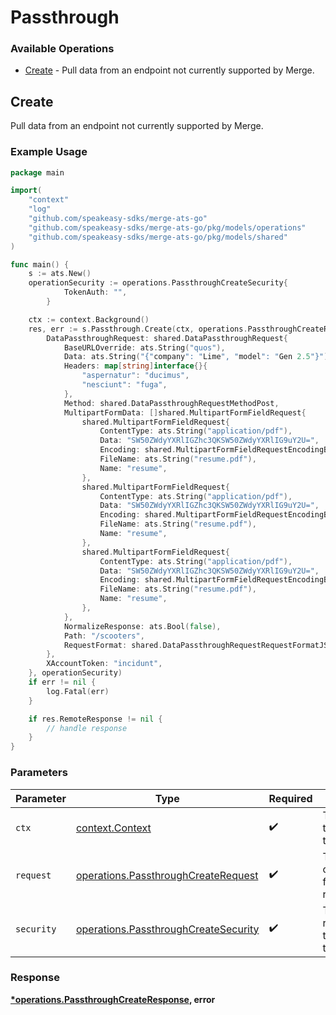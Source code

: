 # Passthrough

### Available Operations

* [Create](#create) - Pull data from an endpoint not currently supported by Merge.

## Create

Pull data from an endpoint not currently supported by Merge.

### Example Usage

```go
package main

import(
	"context"
	"log"
	"github.com/speakeasy-sdks/merge-ats-go"
	"github.com/speakeasy-sdks/merge-ats-go/pkg/models/operations"
	"github.com/speakeasy-sdks/merge-ats-go/pkg/models/shared"
)

func main() {
    s := ats.New()
    operationSecurity := operations.PassthroughCreateSecurity{
            TokenAuth: "",
        }

    ctx := context.Background()
    res, err := s.Passthrough.Create(ctx, operations.PassthroughCreateRequest{
        DataPassthroughRequest: shared.DataPassthroughRequest{
            BaseURLOverride: ats.String("quos"),
            Data: ats.String("{"company": "Lime", "model": "Gen 2.5"}"),
            Headers: map[string]interface{}{
                "aspernatur": "ducimus",
                "nesciunt": "fuga",
            },
            Method: shared.DataPassthroughRequestMethodPost,
            MultipartFormData: []shared.MultipartFormFieldRequest{
                shared.MultipartFormFieldRequest{
                    ContentType: ats.String("application/pdf"),
                    Data: "SW50ZWdyYXRlIGZhc3QKSW50ZWdyYXRlIG9uY2U=",
                    Encoding: shared.MultipartFormFieldRequestEncodingBase64.ToPointer(),
                    FileName: ats.String("resume.pdf"),
                    Name: "resume",
                },
                shared.MultipartFormFieldRequest{
                    ContentType: ats.String("application/pdf"),
                    Data: "SW50ZWdyYXRlIGZhc3QKSW50ZWdyYXRlIG9uY2U=",
                    Encoding: shared.MultipartFormFieldRequestEncodingBase64.ToPointer(),
                    FileName: ats.String("resume.pdf"),
                    Name: "resume",
                },
                shared.MultipartFormFieldRequest{
                    ContentType: ats.String("application/pdf"),
                    Data: "SW50ZWdyYXRlIGZhc3QKSW50ZWdyYXRlIG9uY2U=",
                    Encoding: shared.MultipartFormFieldRequestEncodingBase64.ToPointer(),
                    FileName: ats.String("resume.pdf"),
                    Name: "resume",
                },
            },
            NormalizeResponse: ats.Bool(false),
            Path: "/scooters",
            RequestFormat: shared.DataPassthroughRequestRequestFormatJSON.ToPointer(),
        },
        XAccountToken: "incidunt",
    }, operationSecurity)
    if err != nil {
        log.Fatal(err)
    }

    if res.RemoteResponse != nil {
        // handle response
    }
}
```

### Parameters

| Parameter                                                                                    | Type                                                                                         | Required                                                                                     | Description                                                                                  |
| -------------------------------------------------------------------------------------------- | -------------------------------------------------------------------------------------------- | -------------------------------------------------------------------------------------------- | -------------------------------------------------------------------------------------------- |
| `ctx`                                                                                        | [context.Context](https://pkg.go.dev/context#Context)                                        | :heavy_check_mark:                                                                           | The context to use for the request.                                                          |
| `request`                                                                                    | [operations.PassthroughCreateRequest](../../models/operations/passthroughcreaterequest.md)   | :heavy_check_mark:                                                                           | The request object to use for the request.                                                   |
| `security`                                                                                   | [operations.PassthroughCreateSecurity](../../models/operations/passthroughcreatesecurity.md) | :heavy_check_mark:                                                                           | The security requirements to use for the request.                                            |


### Response

**[*operations.PassthroughCreateResponse](../../models/operations/passthroughcreateresponse.md), error**

